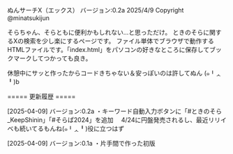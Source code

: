 ぬんサーチX（エックス） バージョン:0.2a
2025/4/9 Copyright @minatsukijun

そらちゃん、そらともに便利かもしれない...と思っただけ。
ときのそらに関するXの検索を少し楽にするページです。
ファイル単体でブラウザで動作するHTMLファイルです。「index.html」をパソコンの好きなところに保存してブックマークしてつかっても良き。

休憩中にサッと作ったからコードきちゃない＆安っぽいのは許してぬん
(๑╹ᆺ╹)b

===== 更新履歴 =====

[2025-04-09] バージョン:0.2a
・キーワード自動入力ボタンに「#ときのそら_KeepShinin」「#そらぱ2024」を追加
　4/24に円盤発売されるし、最近リリイベも続いてるもんね(๑╹ᆺ╹)役に立つはず

[2025-04-09] バージョン:0.1a
・片手間で作った初版
